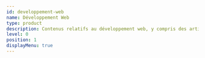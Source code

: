 ```yaml
---
id: developpement-web
name: Développement Web
type: product
description: Contenus relatifs au développement web, y compris des articles, des services, et des retours d'expérience.
level: 0
position: 1
displayMenu: true
---
```

        